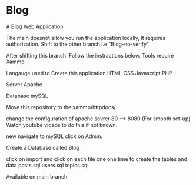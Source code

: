 # Blog
A Blog Web Application

The main doesnot allow you run the application locally, It requires authorization. Shift to the other branch i.e "Blog-no-verify"

After shifting this branch. Follow the instractions below.
Tools require
Xammp

Langauge used to Create this application
HTML 
CSS
Javascript
PHP

Server
Apache

Database
mySQL

Move this repository to the xammp/httpdocs/

change the configuration of apache sevrer 80 --> 8080 (For smooth set-up) Watch youtube videos to do this if not known.

new navigate to mySQL click on Admin. 

Create a Database called Blog

click on import and click on each file one one time to create the tables and data 
posts.sql
users.sql
topics.sql

Available on main branch
